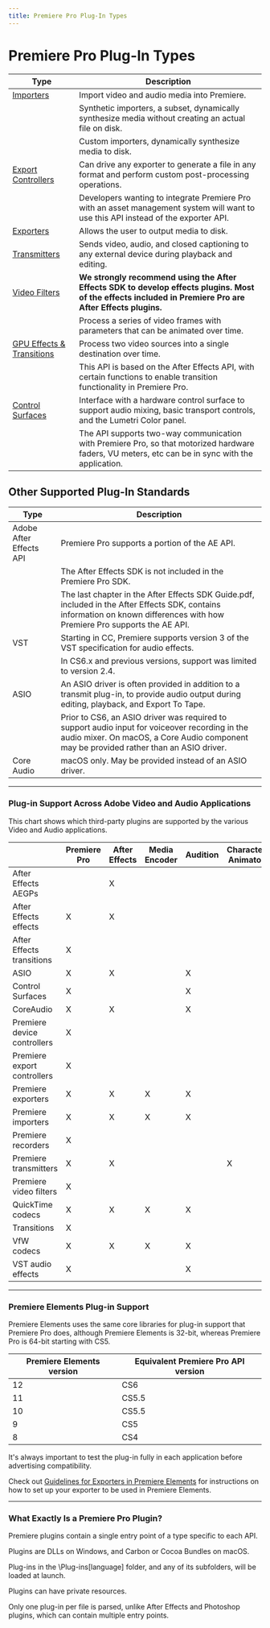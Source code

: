 ```yaml
---
title: Premiere Pro Plug-In Types
---
```

# Premiere Pro Plug-In Types

|                                        Type                                        |                                                                        Description                                                                        |
|------------------------------------------------------------------------------------|-----------------------------------------------------------------------------------------------------------------------------------------------------------|
| [Importers](../../importers/importers)                                             | Import video and audio media into Premiere.                                                                                                               |
|                                                                                    | Synthetic importers, a subset, dynamically synthesize media without creating an actual file on disk.                                                      |
|                                                                                    | Custom importers, dynamically synthesize media to disk.                                                                                                   |
| [Export Controllers](../../export-controllers/export-controllers)                  | Can drive any exporter to generate a file in any format and perform custom post-processing operations.                                                    |
|                                                                                    | Developers wanting to integrate Premiere Pro with an asset management system will want to use this API instead of the exporter API.                       |
| [Exporters](../../exporters/exporters)                                             | Allows the user to output media to disk.                                                                                                                  |
| [Transmitters](../../transmitters/transmitters)                                    | Sends video, audio, and closed captioning to any external device during playback and editing.                                                             |
| [Video Filters](../../video-filters/video-filters)                                 | **We strongly recommend using the After Effects SDK to develop effects plugins. Most of the effects included in Premiere Pro are After Effects plugins.** |
|                                                                                    | Process a series of video frames with parameters that can be animated over time.                                                                          |
| [GPU Effects & Transitions](../../gpu-effects-transitions/gpu-effects-transitions) | Process two video sources into a single destination over time.                                                                                            |
|                                                                                    | This API is based on the After Effects API, with certain functions to enable transition functionality in Premiere Pro.                                    |
| [Control Surfaces](../../control-surfaces/control-surfaces)                        | Interface with a hardware control surface to support audio mixing, basic transport controls, and the Lumetri Color panel.                                 |
|                                                                                    | The API supports two-way communication with Premiere Pro, so that motorized hardware faders, VU meters, etc can be in sync with the application.          |

## Other Supported Plug-In Standards

|          Type           |                                                                                        Description                                                                                        |
|-------------------------|-------------------------------------------------------------------------------------------------------------------------------------------------------------------------------------------|
| Adobe After Effects API | Premiere Pro supports a portion of the AE API.                                                                                                                                            |
|                         | The After Effects SDK is not included in the Premiere Pro SDK.                                                                                                                            |
|                         | The last chapter in the After Effects SDK Guide.pdf, included in the After Effects SDK, contains information on known differences with how Premiere Pro supports the AE API.              |
| VST                     | Starting in CC, Premiere supports version 3 of the VST specification for audio effects.                                                                                                   |
|                         | In CS6.x and previous versions, support was limited to version 2.4.                                                                                                                       |
| ASIO                    | An ASIO driver is often provided in addition to a transmit plug-in, to provide audio output during editing, playback, and Export To Tape.                                                 |
|                         | Prior to CS6, an ASIO driver was required to support audio input for voiceover recording in the audio mixer. On macOS, a Core Audio component may be provided rather than an ASIO driver. |
| Core Audio              | macOS only. May be provided instead of an ASIO driver.                                                                                                                                    |

---

### Plug-in Support Across Adobe Video and Audio Applications

This chart shows which third-party plugins are supported by the various Video and Audio applications.

|                             | Premiere Pro | After Effects | Media Encoder | Audition | Character Animator | Prelude |
| --------------------------- | ------------ | ------------- | ------------- | -------- | ------------------ | ------- |
| After Effects AEGPs         |              | X             |               |          |                    |         |
| After Effects effects       | X            | X             |               |          |                    |         |
| After Effects transitions   | X            |               |               |          |                    |         |
| ASIO                        | X            | X             |               | X        |                    | X       |
| Control Surfaces            | X            |               |               | X        |                    |         |
| CoreAudio                   | X            | X             |               | X        |                    | X       |
| Premiere device controllers | X            |               |               |          |                    |         |
| Premiere export controllers | X            |               |               |          |                    |         |
| Premiere exporters          | X            | X             | X             | X        |                    |         |
| Premiere importers          | X            | X             | X             | X        |                    | X       |
| Premiere recorders          | X            |               |               |          |                    |         |
| Premiere transmitters       | X            | X             |               |          | X                  | X       |
| Premiere video filters      | X            |               |               |          |                    |         |
| QuickTime codecs            | X            | X             | X             | X        |                    | X       |
| Transitions                 | X            |               |               |          |                    |         |
| VfW codecs                  | X            | X             | X             | X        |                    | X       |
| VST audio effects           | X            |               |               | X        |                    |         |

---

### Premiere Elements Plug-in Support

Premiere Elements uses the same core libraries for plug-in support that Premiere Pro does, although Premiere Elements is 32-bit, whereas Premiere Pro is 64-bit starting with CS5.

| Premiere Elements version | Equivalent Premiere Pro API version |
| ------------------------- | ----------------------------------- |
| 12                        | CS6                                 |
| 11                        | CS5.5                               |
| 10                        | CS5.5                               |
| 9                         | CS5                                 |
| 8                         | CS4                                 |

It's always important to test the plug-in fully in each application before advertising compatibility.

Check out [Guidelines for Exporters in Premiere Elements](../../exporters/additional-details#guidelines-for-exporters-in-premiere-elements) for instructions on how to set up your exporter to be used in Premiere Elements.

---

### What Exactly Is a Premiere Pro Plugin?

Premiere plugins contain a single entry point of a type specific to each API.

Plugins are DLLs on Windows, and Carbon or Cocoa Bundles on macOS.

Plug-ins in the \\Plug-ins[language] folder, and any of its subfolders, will be loaded at launch.

Plugins can have private resources.

Only one plug-in per file is parsed, unlike After Effects and Photoshop plugins, which can contain multiple entry points.
